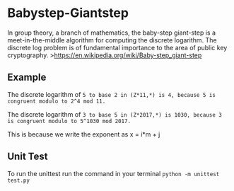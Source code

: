 # Babystep-Giantstep

In group theory, a branch of mathematics, the baby-step giant-step is a meet-in-the-middle algorithm for computing the discrete logarithm. The discrete log problem is of fundamental importance to the area of public key cryptography. >https://en.wikipedia.org/wiki/Baby-step_giant-step

## Example
The discrete logarithm of ``` 5 to base 2 in (Z*11,*) is 4, because 5 is congruent modulo to 2^4 mod 11. ``` 

The discrete logarithm of ``` 3 to base 5 in (Z*2017,*) is 1030, because 3 is congruent modulo to 5^1030 mod 2017. ```

This is because we write the exponent as x = i*m + j 


## Unit Test 
To run the unittest run the command in your terminal ``` python -m unittest test.py ``` 

